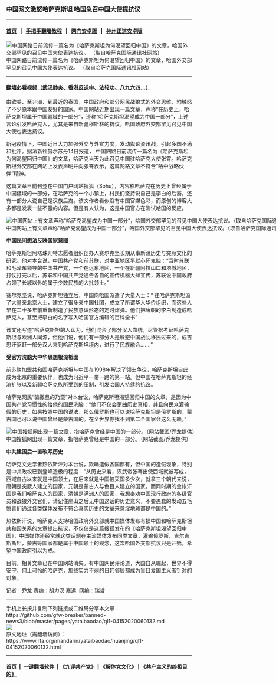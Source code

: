 ### 中国网文激怒哈萨克斯坦  哈国急召中国大使提抗议
------------------------

#### [首页](https://github.com/gfw-breaker/banned-news3/blob/master/README.md) &nbsp;&nbsp;|&nbsp;&nbsp; [手把手翻墙教程](https://github.com/gfw-breaker/guides/wiki) &nbsp;&nbsp;|&nbsp;&nbsp; [网门安卓版](https://github.com/oGate2/oGate) &nbsp;&nbsp;|&nbsp;&nbsp; [神州正道安卓版](https://github.com/SzzdOgate/update) 



<div id="headerimg">
 <img alt="中国网路日前流传一篇名为《哈萨克斯坦为何渴望回归中国》的文章，哈国外交部罕见的召见中国大使表达抗议。 （取自哈萨克国际通讯社网站）" src="https://www.rfa.org/mandarin/yataibaodao/huanjing/ql1-04152020060132.html/Untitled-1.jpg/@@images/a935e652-de84-408b-8499-1dba7fae362b.jpeg" title="中国网路日前流传一篇名为《哈萨克斯坦为何渴望回归中国》的文章，哈国外交部罕见的召见中国大使表达抗议。 （取自哈萨克国际通讯社网站）"/>
 <div id="headerimgcontents">
  <div id="headerimgcaption">
   <span>
    中国网路日前流传一篇名为《哈萨克斯坦为何渴望回归中国》的文章，哈国外交部罕见的召见中国大使表达抗议。 （取自哈萨克国际通讯社网站）
   </span>
   <!-- zoomattribute -->
  </div>
  <!-- headerimgcaption -->
 </div>
 <!-- headerimagecontents -->
</div>

<hr/>


#### [翻墙必看视频（武汉肺炎、香港反送中、法轮功、八九六四...）](https://github.com/gfw-breaker/banned-news3/blob/master/pages/link3.md)

<div id="storytext">
 <div>
  <div class="slot_header">
  </div>
 </div>
 <p>
 </p>
 <p>
  由欧美、至非洲、到最近的泰国，中国政府和部分网民战狼式的外交思维，均触怒了不少原本跟中国友好的国家。中国网站近期出现一篇文章，声称“在历史上，哈萨克斯坦属于中国疆域的一部分”，还称“哈萨克斯坦渴望成为中国一部分”，上述言论引发哈萨克人，尤其是来自新疆穆斯林的抗议。哈国政府外交部罕见召见中国大使也表达抗议。
 </p>
 <p>
  新冠疫情下，中国近日大力加强外交与外宣力度，发动舆论资讯战，引起多国不满和批评。据法新社努尔苏丹14日报道， 中国网路日前流传一篇名为《哈萨克斯坦为何渴望回归中国》的文章，哈萨克当天为此召见中国驻哈萨克大使张霄。哈萨克斯坦外交部在网站上发表声明并向张霄表示，这篇网路文章不符合“哈中战略伙伴”精神。
 </p>
 <p>
 </p>
 <p>
 </p>
 <p>
  这篇文章日前刊登在中国门户网站搜狐（Sohu），内容称哈萨克在历史上曾经属于中国疆域的一部分，在哈萨克的一个小镇上，村民们坚持说自己是李白的后裔，还有一部分人说自己是汉族后裔。该文作者看似没有中国官媒色彩，而原创的博客大多都是发表一些不雅的内容。但是有人认为，这是中国官方在测试哈国的反应。
 </p>
 <p>
 </p>
 <p>
  <div class="image-inline captioned" style="width:1500px;">
   <div style="width:1500px;">
    <img alt="中国网站上有文章声称“哈萨克渴望成为中国一部分”，哈国外交部罕见的召见中国大使表达抗议。（取自哈萨克国际通讯社网站）" src="https://www.rfa.org/mandarin/yataibaodao/huanjing/ql1-04152020060132.html/m0415-ql2p1.jpg" title="中国网站上有文章声称“哈萨克渴望成为中国一部分”，哈国外交部罕见的召见中国大使表达抗议。（取自哈萨克国际通讯社网站）"/>
   </div>
   <div class="image-caption">
    <span style="width:1500px;">
     中国网站上有文章声称“哈萨克渴望成为中国一部分”，哈国外交部罕见的召见中国大使表达抗议。（取自哈萨克国际通讯社网站）
    </span>
    <span class="copyright">
    </span>
   </div>
  </div>
 </p>
 <p>
  <b>
   中国民间想法反映国家意图
  </b>
 </p>
 <p>
  哈萨克斯坦阿塔珠儿特志愿者组织创办人赛尔克坚长期从事新疆历史与突厥文化的研究。他对本台说，中国共产党和前苏联，对中亚地区早就心怀鬼胎：“当时苏联和毛泽东领导的中国共产党，一个在远东地区，一个在新疆阿拉山口和塔城地区，打仗打完以后，苏联和中国共产党通告各自的宣传机器大肆宣传，苏联说中国政府占领了长城以外的属于少数民族的大批领土。”
 </p>
 <p>
  赛尔克坚说，哈萨克斯坦独立后，中国向哈国派遣了大量人士：“ 往哈萨克斯坦派了大量亲北京人士，建立了很多亲中国社团，成立了所谓华人华侨组织，而这些人早在二十多年前重新制造了民族意识形态的定时炸弹。他们把唐朝的李白制造成哈萨克人，甚至把李白的名字写入哈国官方编辑的百科全书”
 </p>
 <p>
  该文还写道“哈萨克斯坦的人认为，他们混合了部分汉人血统，尽管据考证哈萨克斯坦与欧洲人同源，但他们说，他们有一部分人是躲避中国战乱移民过来的，成吉思汗驱赶一部分汉人来到哈萨克斯坦境内，进行了民族融合.......”
 </p>
 <p>
  <b>
   受官方洗脑大中华思想根深柢固
  </b>
 </p>
 <p>
  前苏联加盟共和国哈萨克斯坦与中国在1998年解决了领土争议，哈萨克斯坦自此成为北京的重要伙伴，也成为习近平一带一路的第一站。但中国在哈萨克斯坦的经济扩张以及新疆哈萨克族所受到的压制，引发哈国人持续的抗议。
 </p>
 <p>
  哈萨克网民“骗撒旦的乃蛮”对本台说，哈萨克斯坦渴望回归中国的文章，是因为中国共产党习惯性的给他的国民洗脑：“他们不仅会歪曲历史真相，并且向民众灌输假的历史，如果按照中国的说法，那么俄罗斯也可以说哈萨克斯坦是俄罗斯的，蒙古国也可以说中国曾经是蒙古国的。在全世界你找不到第二个国家会这么无赖。”
 </p>
 <p>
 </p>
 <p>
  <div class="image-inline captioned" style="width:1500px;">
   <div style="width:1500px;">
    <img alt="中国搜狐网出现一篇文章，指哈萨克曾经是中国的一部分。（网站截图/乔龙提供）" src="https://www.rfa.org/mandarin/yataibaodao/huanjing/ql1-04152020060132.html/m0415-ql2p2.JPG" title="中国搜狐网出现一篇文章，指哈萨克曾经是中国的一部分。（网站截图/乔龙提供）"/>
   </div>
   <div class="image-caption">
    <span style="width:1500px;">
     中国搜狐网出现一篇文章，指哈萨克曾经是中国的一部分。（网站截图/乔龙提供）
    </span>
    <span class="copyright">
    </span>
   </div>
  </div>
 </p>
 <p>
  <b>
   中共建国后一直改写历史
  </b>
 </p>
 <p>
  哈萨克文史学者热依斯汗对本台说，欺瞒造假各国都有，但中国的造假现象，特别是中共政权已到登峰造极的程度：“从历史来看，汉武帝张骞出使西域就被写成，西域自古以来就是中国领土，在后来就是中国被灭国多少次，就拿三个朝代来说，唐朝是突厥人建立的国家，元朝是蒙古人与色目人建立的国家，而同时期的金帐汗国是我们哈萨克人的国家，清朝是满洲人的国家，我想奉劝中国现行政府的各级官员和战狼外交官们，请记住崖山之后无中国这话的历史意义，不要愚蠢的发动五毛愤青们通过各类媒体发布不符合真实历史的文章来意淫地球都是中国的。”
 </p>
 <p>
  热依斯汗说，哈萨克人支持哈国政府外交部就中国媒体发布有损中国和哈萨克斯坦共和国关系的文章提出抗议，不仅仅是这篇搜狐发布的《哈萨克斯坦渴望回归中国》，中国媒体还经常就这类话题在主流媒体发布同类文章，灌输俄罗斯、吉尔吉斯斯坦，蒙古等国家都是属于中国领土的观念，这次哈国外交部抗议只是开始，希望中国政府引以为戒。
 </p>
 <p>
  目前，相关文章已在中国网站消失。有中国网民评论道，大国自从崛起，世界不得安宁，何止可怜的哈萨克，那些实力不弱的日韩邻居都成为盲目爱国主义者针对的对象。
 </p>
 <p>
 </p>
 <p>
  记者：乔龙 责编：胡力汉 嘉远  网编：瑞哲
 </p>
</div>

<hr/>
手机上长按并复制下列链接或二维码分享本文章：<br/>
https://github.com/gfw-breaker/banned-news3/blob/master/pages/yataibaodao/ql1-04152020060132.md <br/>
<a href='https://github.com/gfw-breaker/banned-news3/blob/master/pages/yataibaodao/ql1-04152020060132.md'><img src='https://github.com/gfw-breaker/banned-news3/blob/master/pages/yataibaodao/ql1-04152020060132.md.png'/></a> <br/>
原文地址（需翻墙访问）：https://www.rfa.org/mandarin/yataibaodao/huanjing/ql1-04152020060132.html


------------------------
#### [首页](https://github.com/gfw-breaker/banned-news3/blob/master/README.md) &nbsp;|&nbsp; [一键翻墙软件](https://github.com/gfw-breaker/nogfw/blob/master/README.md) &nbsp;| [《九评共产党》](https://github.com/gfw-breaker/9ping.md/blob/master/README.md#九评之一评共产党是什么) | [《解体党文化》](https://github.com/gfw-breaker/jtdwh.md/blob/master/README.md) | [《共产主义的终极目的》](https://github.com/gfw-breaker/gczydzjmd.md/blob/master/README.md)


<img src='http://gfw-breaker.win/banned-news3/pages/yataibaodao/ql1-04152020060132.md' width='0px' height='0px'/>